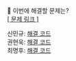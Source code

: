 👻 이번에 해결할 문제는? <br>
[[ 문제 링크 ]](https://school.programmers.co.kr/learn/courses/30/lessons/12973)

신민규: [해결 코드]() <br>
권현욱: [해결 코드]() <br>
최명후: [해결 코드]()
